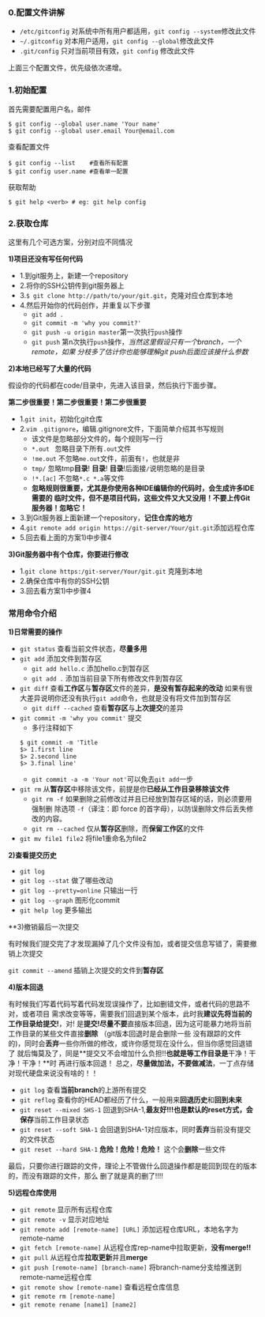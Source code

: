 ### 0.配置文件讲解

- `/etc/gitconfig` 对系统中所有用户都适用，`git config --system`修改此文件
- `~/.gitconfig` 对本用户适用，`git config --global`修改此文件
- `.git/config` 只对当前项目有效，`git config` 修改此文件

上面三个配置文件，优先级依次递增。

###  1.初始配置

首先需要配置用户名，邮件

```
$ git config --global user.name 'Your name'
$ git config --global user.email Your@email.com
```

查看配置文件

```
$ git config --list    #查看所有配置
$ git config user.name #查看单一配置
```

获取帮助

```
$ git help <verb> # eg: git help config
```

### 2.获取仓库

这里有几个可选方案，分别对应不同情况

**1)项目还没有写任何代码**

- 1.到git服务上，新建一个repository
- 2.将你的SSH公钥传到git服务器上
- 3.`$ git clone http://path/to/your/git.git`，克隆对应仓库到本地
- 4.然后开始你的代码创作，并重复以下步骤
  - `git add .`
  - `git commit -m 'why you commit?'`
  - `git push -u origin master`第一次执行`push`操作
  - `git push` 第n次执行`push`操作，*当然这里假设只有一个branch，一个remote，如果
  分枝多了估计你也能够理解git push后面应该接什么参数*


**2)本地已经写了大量的代码**

假设你的代码都在code/目录中，先进入该目录，然后执行下面步骤。

**第二步很重要！第二步很重要！第二步很重要**

- 1.`git init`，初始化git仓库
- 2.`vim .gitignore`，编辑.gitignore文件，下面简单介绍其书写规则
  - 该文件是忽略部分文件的，每个规则写一行
  - `*.out ` 忽略目录下所有`.out`文件
  - `!me.out` 不忽略`me.out`文件，前面有`!`，也就是非
  - `tmp/` 忽略tmp**目录**! **目录**! **目录**!后面接`/`说明忽略的是目录
  - `!*.[ac]` 不忽略`*.c *.a`等文件
  - **忽略规则很重要，尤其是你使用各种IDE编辑你的代码时，会生成许多IDE需要的
  临时文件，但不是项目代码，这些文件又大又没用！不要上传Git服务器！忽略它！**
- 3.到Git服务器上面新建一个repository，**记住仓库的地方**
- 4.`git remote add origin https://git-server/Your/git.git`添加远程仓库
- 5.回去看上面的方案1)中步骤4

**3)Git服务器中有个仓库，你要进行修改**

- 1.`git clone https:/git-server/Your/git.git` 克隆到本地
- 2.确保仓库中有你的SSH公钥
- 3.回去看方案1)中步骤4


### 常用命令介绍

**1)日常需要的操作**

- `git status` 查看当前文件状态，**尽量多用**
- `git add`    添加文件到暂存区
  - `git add hello.c` 添加hello.c到暂存区
  - `git add .` 添加当前目录下所有修改文件到暂存区
- `git diff`   查看**工作区**与**暂存区**文件的差异，**是没有暂存起来的改动**
如果有很大差异说明你还没有执行`git add`命令，也就是没有将文件加到暂存区
  - `git diff --cached` 查看**暂存区**与**上次提交**的差异
- `git commit -m 'why you commit'` 提交
  - 多行注释如下
  ```
  $ git commit -m 'Title
  $> 1.first line
  $> 2.second line
  $> 3.final line'
  ```
  - `git commit -a -m 'Your not'`可以免去`git add`一步
- `git rm` 从**暂存区**中移除该文件，前提是你**已经从工作目录移除该文件**
  - `git rm -f` 如果删除之前修改过并且已经放到暂存区域的话，则必须要用强制删
  除选项 `-f`（译注：即 force 的首字母），以防误删除文件后丢失修改的内容。
  - `git rm --cached` 仅从**暂存区**删除，而**保留工作区**的文件
- `git mv file1 file2` 将file1重命名为file2

**2)查看提交历史**

- `git log`
- `git log --stat` 做了哪些改动
- `git log --pretty=online` 只输出一行
- `git log --graph` 图形化commit
- `git help log` 更多输出

**3)撤销最后一次提交

有时候我们提交完了才发现漏掉了几个文件没有加，或者提交信息写错了，需要撤销上次提交

`git commit --amend` 插销上次提交的文件到**暂存区**

**4)版本回退**

有时候我们写着代码写着代码发现误操作了，比如删错文件，或者代码的思路不对，或者项目
需求改变等等，需要我们回退到某个版本，此时我**建议先将当前的工作目录给提交!**，对!
是**提交!**尽量**不要**直接版本回退，因为这可能暴力地将当前工作目录的某些文件直接**删除**
（git版本回退时是会删除一些
没有跟踪的文件的)，同时会**丢弃**一些你所做的修改，或许你感觉现在没什么，但当你感觉回退错了
就后悔莫及了，同是**提交又不会增加什么负担!!**也就是等工作目录是**干净！干净！干净！**时
再进行版本回退！
总之，**尽量做加法，不要做减法**，一丁点存储对现代硬盘来说没有啥的！！

- `git log` 查看**当前branch**的上游所有提交
- `git reflog` 查看你的HEAD都经历了什么，一般用来**回退历史**和**回到未来**
- `git reset --mixed SHS-1` 回退到SHA-1,**最友好!!!**也是默认的reset方式，会**保存**当前工作目录状态
- `git reset --soft SHA-1` 会回退到SHA-1对应版本，同时**丢弃**当前没有提交的文件状态
- `git reset --hard SHA-1` **危险！危险！危险！** 这个会**删除**一些文件

最后，只要你进行跟踪的文件，理论上不管做什么回退操作都是能回到现在的版本的，而没有跟踪的文件，那么
删了就是真的删了!!!!

**5)远程仓库使用**

- `git remote` 显示所有远程仓库
- `git remote -v` 显示对应地址
- `git remote add [remote-name] [URL]` 添加远程仓库URL，本地名字为remote-name
- `git fetch [remote-name]` 从远程仓库rep-name中拉取更新，**没有merge!!**
- `git pull` 从远程仓库**拉取更新**并且**merge**
- `git push [remote-name] [branch-name]` 将branch-name分支给推送到remote-name远程仓库
- `git remote show [remote-name]` 查看远程仓库信息
- `git remote rm [remote-name]`
- `git remote rename [name1] [name2]`
